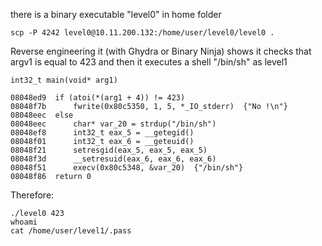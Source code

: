 there is a binary executable "level0" in home folder

    scp -P 4242 level0@10.11.200.132:/home/user/level0/level0 .

Reverse engineering it (with Ghydra or Binary Ninja) shows it checks that argv1 is equal to 423 and then it executes a shell
"/bin/sh" as level1
```
int32_t main(void* arg1)

08048ed9  if (atoi(*(arg1 + 4)) != 423)
08048f7b      fwrite(0x80c5350, 1, 5, *_IO_stderr)  {"No !\n"}
08048eec  else
08048eec      char* var_20 = strdup("/bin/sh")
08048ef8      int32_t eax_5 = __getegid()
08048f01      int32_t eax_6 = __geteuid()
08048f21      setresgid(eax_5, eax_5, eax_5)
08048f3d      __setresuid(eax_6, eax_6, eax_6)
08048f51      execv(0x80c5348, &var_20)  {"/bin/sh"}
08048f86  return 0
```

Therefore:

```
./level0 423
whoami
cat /home/user/level1/.pass
```
